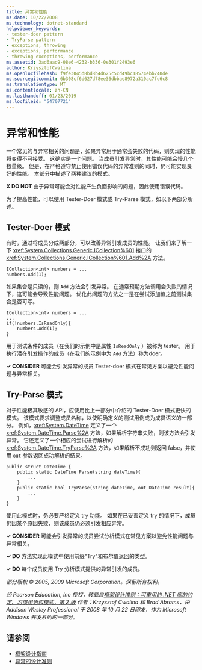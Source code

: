 ```yaml
---
title: 异常和性能
ms.date: 10/22/2008
ms.technology: dotnet-standard
helpviewer_keywords:
- tester-doer pattern
- TryParse pattern
- exceptions, throwing
- exceptions, performance
- throwing exceptions, performance
ms.assetid: 3ad6aad9-08e6-4232-b336-0e301f2493e6
author: KrzysztofCwalina
ms.openlocfilehash: f9fe3045d8bd8b4d625c5cd49bc18574ebb740de
ms.sourcegitcommit: 6b308cf6d627d78ee36dbbae8972a310ac7fd6c8
ms.translationtype: MT
ms.contentlocale: zh-CN
ms.lasthandoff: 01/23/2019
ms.locfileid: "54707721"
---
```

# <a name="exceptions-and-performance"></a>异常和性能
一个常见的与异常相关的问题是，如果异常用于通常会失败的代码，则实现的性能将变得不可接受。 这确实是一个问题。 当成员引发异常时，其性能可能会慢几个数量级。 但是，在严格遵守禁止使用错误代码的异常准则的同时，仍可能实现良好的性能。 本部分中描述了两种建议的模式。  
  
 **X DO NOT** 由于异常可能会对性能产生负面影响的问题，因此使用错误代码。  
  
 为了提高性能，可以使用 Tester-Doer 模式或 Try-Parse 模式，如以下两部分所述。  
  
## <a name="tester-doer-pattern"></a>Tester-Doer 模式  
 有时，通过将成员分成两部分，可以改善异常引发成员的性能。 让我们来了解一下 <xref:System.Collections.Generic.ICollection%601> 接口的 <xref:System.Collections.Generic.ICollection%601.Add%2A> 方法。  
  
```  
ICollection<int> numbers = ...   
numbers.Add(1);  
```  
  
 如果集合是只读的，则 `Add` 方法会引发异常。 在通常预期方法调用会失败的情况下，这可能会导致性能问题。 优化此问题的方法之一是在尝试添加值之前测试集合是否可写。  
  
```  
ICollection<int> numbers = ...   
...  
if(!numbers.IsReadOnly){  
    numbers.Add(1);  
}  
```  
  
 用于测试条件的成员（在我们的示例中是属性 `IsReadOnly` ）被称为 tester。 用于执行潜在引发操作的成员（在我们的示例中为 `Add` 方法）称为doer。  
  
 **✓ CONSIDER** 可能会引发异常的成员 Tester-doer 模式在常见方案以避免性能问题与异常相关。  
  
## <a name="try-parse-pattern"></a>Try-Parse 模式  
 对于性能极其敏感的 API，应使用比上一部分中介绍的 Tester-Doer 模式更快的模式。 该模式要求调整成员名称，以使明确定义的测试用例成为成员语义的一部分。 例如，<xref:System.DateTime> 定义了一个 <xref:System.DateTime.Parse%2A> 方法，如果解析字符串失败，则该方法会引发异常。 它还定义了一个相应的尝试进行解析的 <xref:System.DateTime.TryParse%2A> 方法，如果解析不成功则返回 false，并使用 `out` 参数返回成功解析的结果。  
  
```  
public struct DateTime {  
    public static DateTime Parse(string dateTime){   
        ...   
    }  
    public static bool TryParse(string dateTime, out DateTime result){  
        ...  
    }  
}  
```  
  
 使用此模式时，务必要严格定义 try 功能。 如果在已妥善定义 try 的情况下，成员仍因某个原因失败，则该成员仍必须引发相应异常。  
  
 **✓ CONSIDER** 可能会引发异常的成员尝试分析模式在常见方案以避免性能问题与异常相关。  
  
 **✓ DO** 方法实现此模式中使用前缀"Try"和布尔值返回的类型。  
  
 **✓ DO** 每个成员使用 Try 分析模式提供的异常引发的成员。  
  
 *部分版权 © 2005, 2009 Microsoft Corporation。保留所有权利。*  
  
 *经 Pearson Education, Inc 授权，转载自[框架设计准则：可重用的 .NET 库的约定、习惯用语和模式，第 2 版](https://www.informit.com/store/framework-design-guidelines-conventions-idioms-and-9780321545619) 作者：Krzysztof Cwalina 和 Brad Abrams，由 Addison Wesley Professional 于 2008 年 10 月 22 日印发，作为 Microsoft Windows 开发系列的一部分。*  
  
## <a name="see-also"></a>请参阅

- [框架设计指南](../../../docs/standard/design-guidelines/index.md)
- [异常的设计准则](../../../docs/standard/design-guidelines/exceptions.md)
